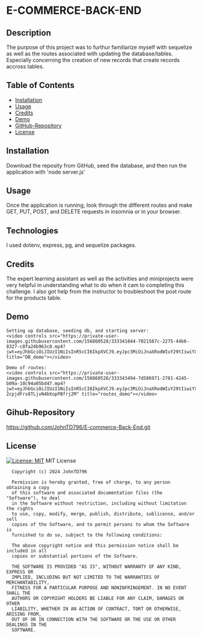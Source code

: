# E-COMMERCE-BACK-END
  
  ## Description
  The purpose of this project was to furthur familiarize myself with sequelize as well as the routes associated with updating the database/tables. Especially concerning the creation of new records that create records accross tables.

  ## Table of Contents
  - [Installation](#installation)
  - [Usage](#usage)
  - [Credits](#credits)
  - [Demo](#demo)
  - [GitHub-Repository](#github-repository)
  - [License](#license)

  ## Installation
  Download the reposity from GitHub, seed the database, and then run the application with 'node server.js'

  ## Usage
  Once the application is running, look through the different routes and make GET, PUT, POST, and DELETE requests in insomnia or in your browser.

  ## Technologies
  I used dotenv, express, pg, and sequelize packages.

  ## Credits
  The expert learning assistant as well as the activities and miniprojects were very helpful in understanding what to do when it cam to completing this challenge. I also got help from the instructor to troubleshoot the post route for the products table.

  ## Demo
    Setting up database, seeding db, and starting server:
    <video controls src="https://private-user-images.githubusercontent.com/156860528/333341844-7021587c-2275-44b6-8327-c8fa24b963c8.mp4?jwt=eyJhbGciOiJIUzI1NiIsInR5cCI6IkpXVCJ9.eyJpc3MiOiJnaXRodWIuY29tIiwiYXVkIjoicmF3LmdpdGh1YnVzZXJjb250ZW50LmNvbSIsImtleSI6ImtleTUiLCJleHAiOjE3MTY0OTk3NTIsIm5iZiI6MTcxNjQ5OTQ1MiwicGF0aCI6Ii8xNTY4NjA1MjgvMzMzMzQxODQ0LTcwMjE1ODdjLTIyNzUtNDRiNi04MzI3LWM4ZmEyNGI5NjNjOC5tcDQ_WC1BbXotQWxnb3JpdGhtPUFXUzQtSE1BQy1TSEEyNTYmWC1BbXotQ3JlZGVudGlhbD1BS0lBVkNPRFlMU0E1M1BRSzRaQSUyRjIwMjQwNTIzJTJGdXMtZWFzdC0xJTJGczMlMkZhd3M0X3JlcXVlc3QmWC1BbXotRGF0ZT0yMDI0MDUyM1QyMTI0MTJaJlgtQW16LUV4cGlyZXM9MzAwJlgtQW16LVNpZ25hdHVyZT1hODhjMDM5MDkyNWYwZDA0MTRmZGJjNjhmYzM4YTg5ZTNhNTJlZGQwNTgxNzUwZDA4NWFjZDAxNmE3ODZjZTUwJlgtQW16LVNpZ25lZEhlYWRlcnM9aG9zdCZhY3Rvcl9pZD0wJmtleV9pZD0wJnJlcG9faWQ9MCJ9.rLuotpywataLBH4MFp_T3LAPWbNrE83MvXiZOCoIWbo" title="DB_demo"></video>
  
    Demo of routes:
    <video controls src="https://private-user-images.githubusercontent.com/156860528/333343494-7d586971-2781-4245-b09a-10c94a05bd47.mp4?jwt=eyJhbGciOiJIUzI1NiIsInR5cCI6IkpXVCJ9.eyJpc3MiOiJnaXRodWIuY29tIiwiYXVkIjoicmF3LmdpdGh1YnVzZXJjb250ZW50LmNvbSIsImtleSI6ImtleTUiLCJleHAiOjE3MTY0OTk3MzQsIm5iZiI6MTcxNjQ5OTQzNCwicGF0aCI6Ii8xNTY4NjA1MjgvMzMzMzQzNDk0LTdkNTg2OTcxLTI3ODEtNDI0NS1iMDlhLTEwYzk0YTA1YmQ0Ny5tcDQ_WC1BbXotQWxnb3JpdGhtPUFXUzQtSE1BQy1TSEEyNTYmWC1BbXotQ3JlZGVudGlhbD1BS0lBVkNPRFlMU0E1M1BRSzRaQSUyRjIwMjQwNTIzJTJGdXMtZWFzdC0xJTJGczMlMkZhd3M0X3JlcXVlc3QmWC1BbXotRGF0ZT0yMDI0MDUyM1QyMTIzNTRaJlgtQW16LUV4cGlyZXM9MzAwJlgtQW16LVNpZ25hdHVyZT0zZDgxZTMxMzU0MWJjZDVlYTU1MTZiODlmMzI2M2QxMTQxNzUzZWRhZDRlM2I2YTM1YTJlMzZiMmJiMTNkZGY1JlgtQW16LVNpZ25lZEhlYWRlcnM9aG9zdCZhY3Rvcl9pZD0wJmtleV9pZD0wJnJlcG9faWQ9MCJ9.oVbxVssNoWFJfReJ-2cpjdFrs8TLjvN4bXopPBfrj2M" title="routes_demo"></video>
    
  ## Gihub-Repository
  https://github.com/JohnTD796/E-commerce-Back-End.git

  ## License
  [![License: MIT](https://img.shields.io/badge/License-MIT-yellow.svg)](https://opensource.org/licenses/MIT)
  MIT License

      Copyright (c) 2024 JohnTD796
      
      Permission is hereby granted, free of charge, to any person obtaining a copy
      of this software and associated documentation files (the "Software"), to deal
      in the Software without restriction, including without limitation the rights
      to use, copy, modify, merge, publish, distribute, sublicense, and/or sell
      copies of the Software, and to permit persons to whom the Software is
      furnished to do so, subject to the following conditions:
      
      The above copyright notice and this permission notice shall be included in all
      copies or substantial portions of the Software.
      
      THE SOFTWARE IS PROVIDED "AS IS", WITHOUT WARRANTY OF ANY KIND, EXPRESS OR
      IMPLIED, INCLUDING BUT NOT LIMITED TO THE WARRANTIES OF MERCHANTABILITY,
      FITNESS FOR A PARTICULAR PURPOSE AND NONINFRINGEMENT. IN NO EVENT SHALL THE
      AUTHORS OR COPYRIGHT HOLDERS BE LIABLE FOR ANY CLAIM, DAMAGES OR OTHER
      LIABILITY, WHETHER IN AN ACTION OF CONTRACT, TORT OR OTHERWISE, ARISING FROM,
      OUT OF OR IN CONNECTION WITH THE SOFTWARE OR THE USE OR OTHER DEALINGS IN THE
      SOFTWARE.
      
